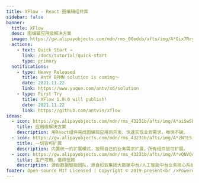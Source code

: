 ```yaml
---
title: XFlow - React 图编辑组件库
sidebar: false
banner:
  title: XFlow
  desc: 图编辑应用级解决方案
  image: https://gw.alipayobjects.com/mdn/rms_00edcb/afts/img/A*Gix7Rry3-5wAAAAAAAAAAABkARQnAQ
  actions:
    - text: Quick Start →
      link: /docs/tutorial/quick-start
      type: primary
  notifications:
    - type: Heavy Released
      title: AntV BPMN solution is coming～
      date: 2021.11.22
      link: https://www.yuque.com/antv/x6/solution
    - type: First Try
      title: XFlow 1.0.0 will publish!
      date: 2021.11.22
      link: https://github.com/antvis/xflow
ideas:
  - icon: https://gw.alipayobjects.com/mdn/rms_43231b/afts/img/A*aiSwSLVyR14AAAAAAAAAAAAAARQnAQ
    title: 应用级解决方案
    description: 用React组件完成图编辑应用的开发，快速实现业务需求，唯快不破。
  - icon: https://gw.alipayobjects.com/mdn/rms_43231b/afts/img/A*zNTESJL7HJgAAAAAAAAAAAAAARQnAQ
    title: 一切皆可扩展
    description: 内置统一的扩展模式，按照自己的业务需求扩展，所有组件皆可扩展。
  - icon: https://gw.alipayobjects.com/mdn/rms_43231b/afts/img/A*vQNVQoydZIIAAAAAAAAAAAAAARQnAQ
    title: 生产可用，值得信赖
    description: 源自数据智能团队，源自蚂蚁集团大数据中台/人工智能中台业务核心系统
footer: Open-source MIT Licensed | Copyright © 2019-present<br />Powered by [dumi](https://d.umijs.org)
---
```

